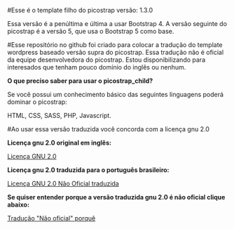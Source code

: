 #Esse é o template filho do picostrap versão: 1.3.0

Essa versão é a penúltima e última a usar  Bootstrap 4. A versão seguinte do picostrap é a versão 5, que usa o Bootstrap 5 como base.

#Esse repositório no github foi criado para colocar a tradução do template wordpress baseado versão supra do picostrap. Essa tradução não é oficial da equipe desenvolvedora do picostrap. Estou disponibilizando para interesados que tenham pouco domínio do inglês ou nenhum.

**O que preciso saber para usar o picostrap_child?**

Se você possui um conhecimento básico das seguintes linguagens poderá dominar o picostrap:

HTML, CSS, SASS, PHP, Javascript.

#Ao usar essa versão traduzida você concorda com a licença gnu 2.0

**Licença gnu 2.0 original em inglês:**

[Licença GNU 2.0](http://www.gnu.org/licenses/gpl-2.0.html)

**Licença gnu 2.0 traduzida para o português brasileiro:**

[Licença GNU 2.0 Não Oficial traduzida](http://licencas.softwarelivre.org/gpl-2.0.pt-br.html)


**Se quiser entender porque a versão traduzida gnu 2.0 é não oficial clique abaixo:**

[Tradução "Não oficial" porquê](http://www.gnu.org/licenses/old-licenses/gpl-2.0-translations.html)


